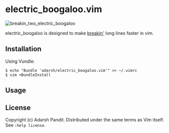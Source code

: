 electric_boogaloo.vim
=====================

![breakin_two_electric_boogaloo](http://img181.imageshack.us/img181/92/breakin2gl6.jpg)

electric_boogaloo is designed to make [breakin'][1] long lines faster in vim.

Installation
------------

Using Vundle:

    $ echo "Bundle 'adarsh/electric_boogaloo.vim'" >> ~/.vimrc 
    $ vim +BundleInstall

Usage
-----


License
-------

Copyright (c) Adarsh Pandit.  Distributed under the same terms as Vim itself.
See `:help license`.

[1]: http://www.imdb.com/title/tt0086999/
